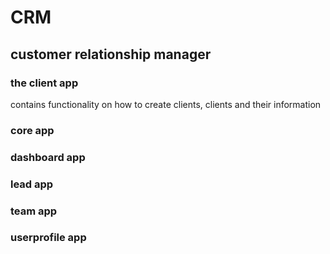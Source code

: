 # CRM
## customer relationship manager 

### the client app
contains functionality on how to create clients, clients and their information
### core app
### dashboard app
### lead app
### team app
### userprofile app



